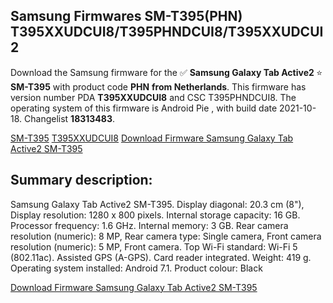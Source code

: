 <h2>Samsung Firmwares SM-T395(PHN) T395XXUDCUI8/T395PHNDCUI8/T395XXUDCUI2</h2>
Download the Samsung firmware for the ✅ <strong>Samsung Galaxy Tab Active2 </strong> ⭐ <strong>SM-T395</strong> with product code <strong>PHN</strong> <strong> from Netherlands</strong>. This firmware has version number PDA <strong>T395XXUDCUI8</strong> and CSC T395PHNDCUI8. The operating system of this firmware is Android Pie , with build date 2021-10-18. Changelist <strong>18313483</strong>.


[SM-T395](https://samfirm.shop/samsung/model/SM-T395)
[T395XXUDCUI8](https://samfirm.shop/samsung/pda/T395XXUDCUI8)
[Download Firmware Samsung Galaxy Tab Active2 SM-T395](https://samfirm.shop/samsung/firmware/466338)
<h2>Summary description:</h2>
<p>Samsung Galaxy Tab Active2 SM-T395. Display diagonal: 20.3 cm (8"), Display resolution: 1280 x 800 pixels. Internal storage capacity: 16 GB. Processor frequency: 1.6 GHz. Internal memory: 3 GB. Rear camera resolution (numeric): 8 MP, Rear camera type: Single camera, Front camera resolution (numeric): 5 MP, Front camera. Top Wi-Fi standard: Wi-Fi 5 (802.11ac). Assisted GPS (A-GPS). Card reader integrated. Weight: 419 g. Operating system installed: Android 7.1. Product colour: Black</p>


[Download Firmware Samsung Galaxy Tab Active2 SM-T395](https://samfirm.shop/samsung/firmware/466338)
